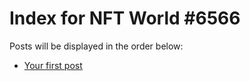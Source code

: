 # Index for NFT World #6566
Posts will be displayed in the order below:

- [Your first post](./001-first.md)

